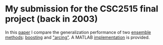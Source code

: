 # My submission for the CSC2515 final project (back in 2003)
In this [paper](https://github.com/vglazer/csc2515_final_project/blob/master/MLProjectReport.pdf) 
I compare the generalization performance of two 
[ensemble methods](https://en.wikipedia.org/wiki/Ensemble_learning): 
[boosting](https://www.face-rec.org/algorithms/Boosting-Ensemble/decision-theoretic_generalization.pdf) 
and ["arcing"](http://web.cs.iastate.edu/~honavar/boost4.pdf). A MATLAB
[implementation](https://github.com/vglazer/csc2515_final_project/tree/master/src) 
is provided.
